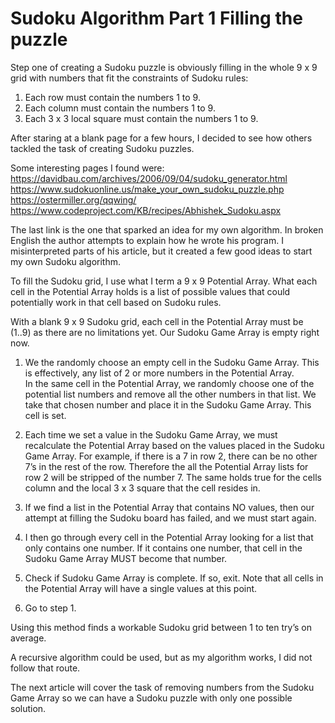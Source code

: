 # Sudoku Algorithm Part 1 Filling the puzzle

Step one of creating a Sudoku puzzle is obviously filling in the whole 9 x 9 grid with numbers that fit the constraints of Sudoku rules:

1. Each row must contain the numbers 1 to 9.
2. Each column must contain the numbers 1 to 9.
3. Each 3 x 3 local square must contain the numbers 1 to 9.

After staring at a blank page for a few hours, I decided to see how others tackled the task of creating Sudoku puzzles.

Some  interesting pages I found were:
https://davidbau.com/archives/2006/09/04/sudoku_generator.html
https://www.sudokuonline.us/make_your_own_sudoku_puzzle.php
https://ostermiller.org/qqwing/
https://www.codeproject.com/KB/recipes/Abhishek_Sudoku.aspx

The last link is the one that sparked an idea for my own algorithm. In broken English the author attempts to explain how he wrote his program. I misinterpreted parts of his article, but it created a few good ideas to start my own Sudoku algorithm.

To fill the Sudoku grid, I use what I term a 9 x 9 Potential Array. What each cell in the Potential Array holds is a list of possible values that could potentially work in that cell based on Sudoku rules.

With a blank 9 x 9 Sudoku grid, each cell in the Potential Array must be (1..9) as there are no limitations yet. Our Sudoku Game Array is empty right now.

1. We the randomly choose an empty cell in the Sudoku Game Array. This is effectively, any list of 2 or more numbers in the Potential Array.  
In the same cell in the Potential Array, we randomly choose one of the potential list numbers and remove all the other numbers in that list. 
We take that chosen number and place it in the Sudoku Game Array.
This cell is set.

2. Each time we set a value in the Sudoku Game Array, we must recalculate the Potential Array based on the values placed in the Sudoku Game Array. For example, if there is a 7 in row 2, there can be no other 7’s in the rest of the row. Therefore the all the Potential Array lists for row 2 will be stripped of the number 7. The same holds true for the cells column and the local 3 x 3 square that the cell resides in.

3. If we find a list in the Potential Array that contains NO values, then our attempt at filling the Sudoku board has failed, and we must start again.

4. I then go through every cell in the Potential Array looking for a list that only contains one number. If it contains one number, that cell in the Sudoku Game Array MUST become that number.

5. Check if Sudoku Game Array is complete. If so, exit. Note that all cells in the Potential Array will have a single values at this point.

6. Go to step 1.

Using this method finds a workable Sudoku grid between 1 to ten try’s on average.

A recursive algorithm could be used, but as my algorithm works, I did not follow that route. 

The next article will cover the task of removing numbers from the Sudoku Game Array so we can have a Sudoku puzzle with only one possible solution.
